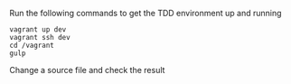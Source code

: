 Run the following commands to get the TDD environment up and running

```
vagrant up dev
vagrant ssh dev
cd /vagrant
gulp
```

Change a source file and check the result
